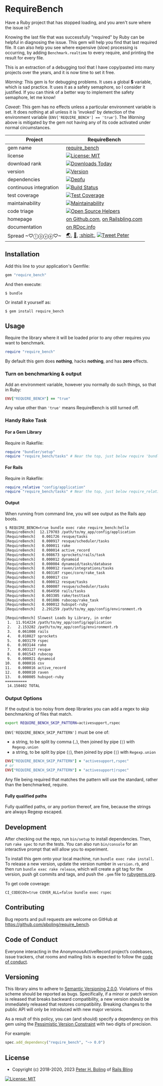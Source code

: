 # RequireBench

Have a Ruby project that has stopped loading, and you aren't sure where the issue is?

Knowing the last file that was successfully "required" by Ruby can be helpful in diagnosing the issue.  This gem will help you find that last required file.  It can also help you see where expensive (slow) processing is occurring, by adding `Benchmark.realtime` to every require, and printing the result for every file.

This is an extraction of a debugging tool that I have copy/pasted into many projects over the years, and it is now time to set it free.

*Warning*: This gem is for debugging problems.  It uses a global **$** variable, which is sad practice.  It uses it as a safety semaphore, so I consider it justified.  If you can think of a better way to implement the safety semaphore, let me know!

*Caveat*: This gem has no effects unless a particular environment variable is set.  It does nothing at all unless it is 'invoked' by detection of the environment variable (`ENV['REQUIRE_BENCH'] == 'true'`).  The *Warning* above is mitigated by the gem not having any of its code activated under normal circumstances.

| Project                | RequireBench                                                                                                                                                                                                                                         |
|------------------------|------------------------------------------------------------------------------------------------------------------------------------------------------------------------------------------------------------------------------------------------------|
| gem name               | [require_bench](https://rubygems.org/gems/require_bench)                                                                                                                                                                                             |
| license                | [![License: MIT](https://img.shields.io/badge/License-MIT-green.svg)](https://opensource.org/licenses/MIT)                                                                                                                                           |
| download rank          | [![Downloads Today](https://img.shields.io/gem/rd/require_bench.svg)](https://github.com/pboling/require_bench)                                                                                                                                      |
| version                | [![Version](https://img.shields.io/gem/v/require_bench.svg)](https://rubygems.org/gems/require_bench)                                                                                                                                                |
| dependencies           | [![Depfu](https://badges.depfu.com/badges/247bffc753b0cd49d3c08ce03b5c251c/count.svg)](https://depfu.com/github/pboling/require_bench?project_id=5824)                                                                                               |
| continuous integration | [![Build Status](https://travis-ci.org/pboling/require_bench.svg?branch=master)](https://travis-ci.org/pboling/require_bench)                                                                                                                        |
| test coverage          | [![Test Coverage](https://api.codeclimate.com/v1/badges/18523205c207a2b53045/test_coverage)](https://codeclimate.com/github/pboling/require_bench/test_coverage)                                                                                     |
| maintainability        | [![Maintainability](https://api.codeclimate.com/v1/badges/18523205c207a2b53045/maintainability)](https://codeclimate.com/github/pboling/require_bench/maintainability)                                                                               |
| code triage            | [![Open Source Helpers](https://www.codetriage.com/pboling/require_bench/badges/users.svg)](https://www.codetriage.com/pboling/require_bench)                                                                                                        |
| homepage               | [on Github.com][homepage], [on Railsbling.com][blogpage]                                                                                                                                                                                             |
| documentation          | [on RDoc.info][documentation]                                                                                                                                                                                                                        |
| Spread ~♡ⓛⓞⓥⓔ♡~        | [🌏](https://about.me/peter.boling), [👼](https://angel.co/peter-boling), [:shipit:](https://coderwall.com/Peter%20Boling), [![Tweet Peter](https://img.shields.io/twitter/follow/galtzo.svg?style=social&label=Follow)](https://twitter.com/galtzo) |

## Installation

Add this line to your application's Gemfile:

```ruby
gem "require_bench"
```

And then execute:

    $ bundle

Or install it yourself as:

    $ gem install require_bench

## Usage

Require the library where it will be loaded prior to any other requires you want to benchmark.

```ruby
require "require_bench"
```

By default this gem does **nothing**, hacks **nothing**, and has **zero** effects.

### Turn on benchmarking & output

Add an environment variable, however you normally do such things, so that in Ruby:

```ruby
ENV["REQUIRE_BENCH"] == "true"
```

Any value other than `'true'` means RequireBench is still turned off.

### Handy Rake Task

#### For a Gem Library

Require in Rakefile:

```ruby
require "bundler/setup"
require "require_bench/tasks" # Near the top, just below require 'bundler/setup'!
```

#### For Rails

Require in Rakefile:

```ruby
require_relative "config/application"
require "require_bench/tasks" # Near the top, just below require_relative 'config/application'!
```

#### Output

When running from command line, you will see output as the Rails app boots.
```bash
$ REQUIRE_BENCH=true bundle exec rake require_bench:hello
[RequireBench]  12.179703 /path/to/my_app/config/application
[RequireBench]   0.001726 resque/tasks
[RequireBench]   0.000917 resque/scheduler/tasks
[RequireBench]   0.000011 rake
[RequireBench]   0.000014 active_record
[RequireBench]   0.008673 sprockets/rails/task
[RequireBench]   0.000012 dynamoid
[RequireBench]   0.000004 dynamoid/tasks/database
[RequireBench]   0.000012 raven/integrations/tasks
[RequireBench]   0.003107 rspec/core/rake_task
[RequireBench]   0.000017 csv
[RequireBench]   0.000012 resque/tasks
[RequireBench]   0.000007 resque/scheduler/tasks
[RequireBench]   0.064950 rails/tasks
[RequireBench]   0.003305 rake/testtask
[RequireBench]   0.001886 rubocop/rake_task
[RequireBench]   0.000012 hubspot-ruby
[RequireBench]   2.291259 /path/to/my_app/config/environment.rb

[RequireBench] Slowest Loads by Library, in order
 1.  11.914224 /path/to/my_app/config/application
 2.   2.153282 /path/to/my_app/config/environment.rb
 3.   0.061008 rails
 4.   0.010827 sprockets
 5.   0.003179 rspec
 6.   0.003144 rake
 7.   0.003127 resque
 8.   0.001543 rubocop
 9.   0.000021 dynamoid
10.   0.000016 csv
11.   0.000016 active_record
12.   0.000010 raven
13.   0.000005 hubspot-ruby
==========
 14.150402 TOTAL
```

### Output Options

If the output is too noisy from deep libraries you can add a regex to skip benchmarking of files that match.

```bash
export REQUIRE_BENCH_SKIP_PATTERN=activesupport,rspec
```

`ENV['REQUIRE_BENCH_SKIP_PATTERN']` must be one of:
  * a string, to be split by comma (`,`), then joined by pipe (`|`) with `Regexp.union`
  * a string, to be split by pipe (`|`), then joined by pipe (`|`) with `Regexp.union`

```ruby
ENV["REQUIRE_BENCH_SKIP_PATTERN"] = "activesupport,rspec"
# or
ENV["REQUIRE_BENCH_SKIP_PATTERN"] = "activesupport|rspec"
```

Any file being required that matches the pattern will use the standard, rather than the benchmarked, require.

#### Fully qualified paths

Fully qualified paths, or any portion thereof, are fine, because the strings are always Regexp escaped.

## Development

After checking out the repo, run `bin/setup` to install dependencies. Then, run `rake spec` to run the tests. You can also run `bin/console` for an interactive prompt that will allow you to experiment.

To install this gem onto your local machine, run `bundle exec rake install`. To release a new version, update the version number in `version.rb`, and then run `bundle exec rake release`, which will create a git tag for the version, push git commits and tags, and push the `.gem` file to [rubygems.org](https://rubygems.org).

To get code coverage:
```shell
CI_CODECOV=true COVER_ALL=false bundle exec rspec
```

## Contributing

Bug reports and pull requests are welcome on GitHub at https://github.com/pboling/require_bench.

## Code of Conduct

Everyone interacting in the AnonymousActiveRecord project’s codebases, issue trackers, chat rooms and mailing lists is expected to follow the [code of conduct](https://github.com/pboling/require_bench/blob/master/CODE_OF_CONDUCT.md).

## Versioning

This library aims to adhere to [Semantic Versioning 2.0.0][semver].
Violations of this scheme should be reported as bugs. Specifically,
if a minor or patch version is released that breaks backward
compatibility, a new version should be immediately released that
restores compatibility. Breaking changes to the public API will
only be introduced with new major versions.

As a result of this policy, you can (and should) specify a
dependency on this gem using the [Pessimistic Version Constraint][pvc] with two digits of precision.

For example:

```ruby
spec.add_dependency("require_bench", "~> 0.0")
```

## License

* Copyright (c) 2018-2020, 2023 [Peter H. Boling][peterboling] of [Rails Bling][railsbling]

[![License: MIT](https://img.shields.io/badge/License-MIT-green.svg)](https://opensource.org/licenses/MIT)

[license]: LICENSE
[semver]: http://semver.org/
[pvc]: http://guides.rubygems.org/patterns/#pessimistic-version-constraint
[railsbling]: http://www.railsbling.com
[peterboling]: http://www.peterboling.com
[documentation]: http://rdoc.info/github/pboling/require_bench/frames
[homepage]: https://github.com/pboling/require_bench/
[blogpage]: http://www.railsbling.com/tags/require_bench/

